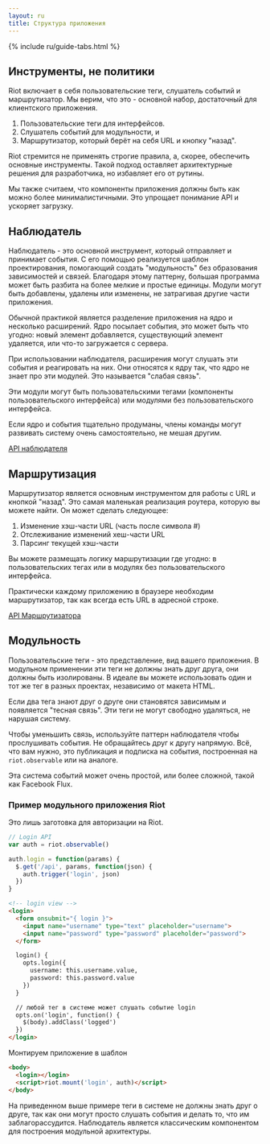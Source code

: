 ```yaml
---
layout: ru
title: Структура приложения
---
```


{% include ru/guide-tabs.html %}

## Инструменты, не политики

Riot включает в себя пользовательские теги, слушатель событий и маршрутизатор. Мы верим, что это - основной набор, достаточный для клиентского приложения.

1. Пользовательские теги для интерфейсов.
2. Слушатель событий для модульности, и
3. Маршрутизатор, который берёт на себя URL и кнопку "назад".


Riot стремится  не применять строгие правила, а, скорее, обеспечить основные инструменты. Такой подход оставляет архитектурные решения для разработчика, но избавляет его от рутины.

Мы также считаем, что компоненты приложения должны быть как можно более минималистичными. Это упрощает понимание API и ускоряет загрузку.

## Наблюдатель

Наблюдатель - это основной инструмент, который отправляет и принимает события. С его помощью реализуется шаблон проектирования, помогающий создать "модульность" без образования зависимостей и связей. Благодаря этому паттерну, большая программа может быть разбита на более мелкие и простые единицы. Модули могут быть добавлены, удалены или изменены, не затрагивая другие части приложения.

Обычной практикой является разделение приложения на ядро и несколько расширений. Ядро посылает события, это может быть что угодно: новый элемент добавляется, существующий элемент удаляется, или что-то загружается с сервера.

При использовании наблюдателя, расширения могут слушать эти события и реагировать на них. Они относятся к ядру так, что ядро не знает про эти модулей. Это называется "слабая связь".

Эти модули могут быть пользовательскими тегами (компоненты пользовательского интерфейса) или модулями без пользовательского интерфейса.

Если ядро и события тщательно продуманы, члены команды могут развивать систему очень самостоятельно, не мешая другим.

[API наблюдателя](/api/observable/)

## Маршрутизация

Маршрутизатор является основным инструментом для работы с URL и кнопкой "назад". Это самая маленькая реализация роутера, которую вы можете найти. Он может сделать следующее:

1. Изменение хэш-части URL (часть после символа #)
2. Отслеживание изменений хеш-части URL
3. Парсинг текущей хэш-части

Вы можете размещать логику маршрутизации где угодно: в пользовательских тегах или в модулях без пользовательского интерфейса.

Практически каждому приложению в браузере необходим маршрутизатор, так как всегда есть URL в адресной строке.

[API Маршрутизатора](/api/route/)

## <a name="modularity"></a> Модульность

Пользовательские теги - это представление, вид вашего приложения. В модульном применении эти теги не должны знать друг друга, они должны быть изолированы. В идеале вы можете использовать один и тот же тег в разных проектах, независимо от макета HTML.

Если два тега знают друг о друге они становятся зависимым и появляется "тесная связь". Эти теги не могут свободно удаляться, не нарушая систему.

Чтобы уменьшить связь, используйте паттерн наблюдателя чтобы прослушивать события. Не обращайтесь друг к другу напрямую. Всё, что вам нужно, это публикация и подписка на события, построенная на `riot.observable` или на аналоге.

Эта система событий может очень простой, или более сложной, такой как Facebook Flux.

### Пример модульного приложения Riot

Это лишь заготовка для авторизации на Riot.

```js
// Login API
var auth = riot.observable()

auth.login = function(params) {
  $.get('/api', params, function(json) {
    auth.trigger('login', json)
  })
}
```
```html
<!-- login view -->
<login>
  <form onsubmit="{ login }">
    <input name="username" type="text" placeholder="username">
    <input name="password" type="password" placeholder="password">
  </form>

  login() {
    opts.login({
      username: this.username.value,
      password: this.password.value
    })
  }

  // любой тег в системе может слушать событие login
  opts.on('login', function() {
    $(body).addClass('logged')
  })
</login>
```

Монтируем приложение в шаблон

```html
<body>
  <login></login>
  <script>riot.mount('login', auth)</script>
</body>
```

На приведенном выше примере теги в системе не должны знать друг о друге, так как они могут просто слушать события и делать то, что им заблагорассудится. Наблюдатель является классическим компонентом для построения модульной архитектуры.
